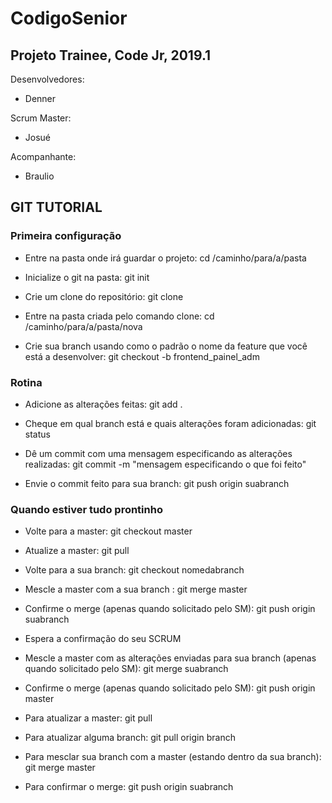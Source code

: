 # CodigoSenior
## Projeto Trainee, Code Jr, 2019.1

Desenvolvedores:
- Denner


Scrum Master:
- Josué


Acompanhante:
- Braulio

## GIT TUTORIAL
### Primeira configuração

- Entre na pasta onde irá guardar o projeto: cd /caminho/para/a/pasta

- Inicialize o git na pasta: git init

- Crie um clone do repositório: git clone <link-para-o-repositorio>

- Entre na pasta criada pelo comando clone: cd /caminho/para/a/pasta/nova

- Crie sua branch usando como o padrão o nome da feature que você está a desenvolver: git checkout -b frontend_painel_adm
### Rotina
- Adicione as alterações feitas: git add .

- Cheque em qual branch está e quais alterações foram adicionadas: git status

- Dê um commit com uma mensagem especificando as alterações realizadas: git commit -m "mensagem especificando o que foi feito"

- Envie o commit feito para sua branch: git push origin suabranch

### Quando estiver tudo prontinho
- Volte para a master: git checkout master

- Atualize a master: git pull

- Volte para a sua branch: git checkout nomedabranch

- Mescle a master com a sua branch : git merge master

- Confirme o merge (apenas quando solicitado pelo SM): git push origin suabranch

- Espera a confirmação do seu SCRUM 

- Mescle a master com as alterações enviadas para sua branch (apenas quando solicitado pelo SM): git merge suabranch

- Confirme o merge (apenas quando solicitado pelo SM): git push origin master

- Para atualizar a master: git pull

- Para atualizar alguma branch: git pull origin branch

- Para mesclar sua branch com a master (estando dentro da sua branch): git merge master

- Para confirmar o merge: git push origin suabranch
